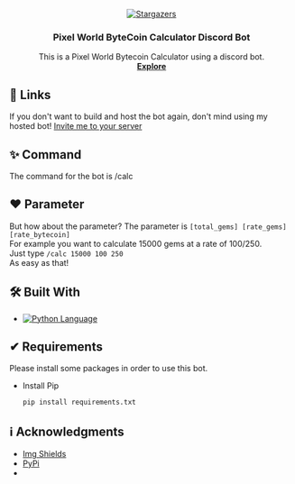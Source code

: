 
<a name="readme-top"></a>

<div align="center">

  <a href="https://github.com/reimoo06/PyPingTester/stargazers">![Stargazers]( https://img.shields.io/github/stars/reimoo06/PixelWorldByteCoinCalculator.svg?style=for-the-badge)</a>

</div>


<div align="center">


  <h3 align="center">Pixel World ByteCoin Calculator Discord Bot</h3>

  <p align="center">
    This is a Pixel World Bytecoin Calculator using a discord bot. 
    <br />
    <a href="https://github.com/reimoo06/PixelWorldByteCoinCalculator"><strong>Explore</strong></a>
  </p>
</div>


## 🔗 Links
If you don't want to build and host the bot again, don't mind using my hosted bot! [Invite me to your server](https://discord.com/oauth2/authorize?client_id=1236640675672625212&permissions=8&scope=bot)


<!-- ABOUT THE PROJECT -->
## ✨ Command
The command for the bot is /calc 

## ❤ Parameter
But how about the parameter? The parameter is `[total_gems] [rate_gems] [rate_bytecoin]`
<br>
For example you want to calculate 15000 gems at a rate of 100/250.
<br>
Just type `/calc 15000 100 250`
<br>
As easy as that!

## 🛠 Built With

* [![Python Language][Python]][Python-url]

## ✔ Requirements

Please install some packages in order to use this bot.
* Install Pip
  ```sh
  pip install requirements.txt
  ```


<!-- CONTRIBUTING -->


<!-- ACKNOWLEDGMENTS -->
## ℹ Acknowledgments


* [Img Shields](https://shields.io)
* [PyPi](https://pypi.org)
* 




<!-- MARKDOWN LINKS & IMAGES -->
<!-- https://www.markdownguide.org/basic-syntax/#reference-style-links -->

[Python]: https://img.shields.io/badge/python-3670A0?style=for-the-badge&logo=python&logoColor=ffdd54
[Python-url]: https://www.python.org/
